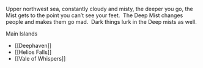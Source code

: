 Upper northwest sea, constantly cloudy and misty, the deeper you go, the Mist gets to the point you can’t see your feet.  The Deep Mist changes people and makes them go mad.  Dark things lurk in the Deep mists as well.

Main Islands
- [[Deephaven]]
- [[Helios Falls]]
- [[Vale of Whispers]]
